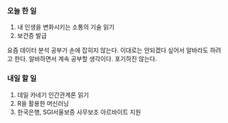 ### 오늘 한 일
1. 내 인생을 변화시키는 소통의 기술 읽기
2. 보건증 발급

요즘 데이터 분석 공부가 손에 잡히지 않는다. 이대로는 안되겠다 싶어서 알바라도 하려고 한다. 알바하면서 계속 공부할 생각이다. 포기하진 않는다.

### 내일 할 일
1. 데일 카네기 인간관계론 읽기
2. R을 활용한 머신러닝
3. 한국은행, SGI서울보증 사무보조 아르바이트 지원
